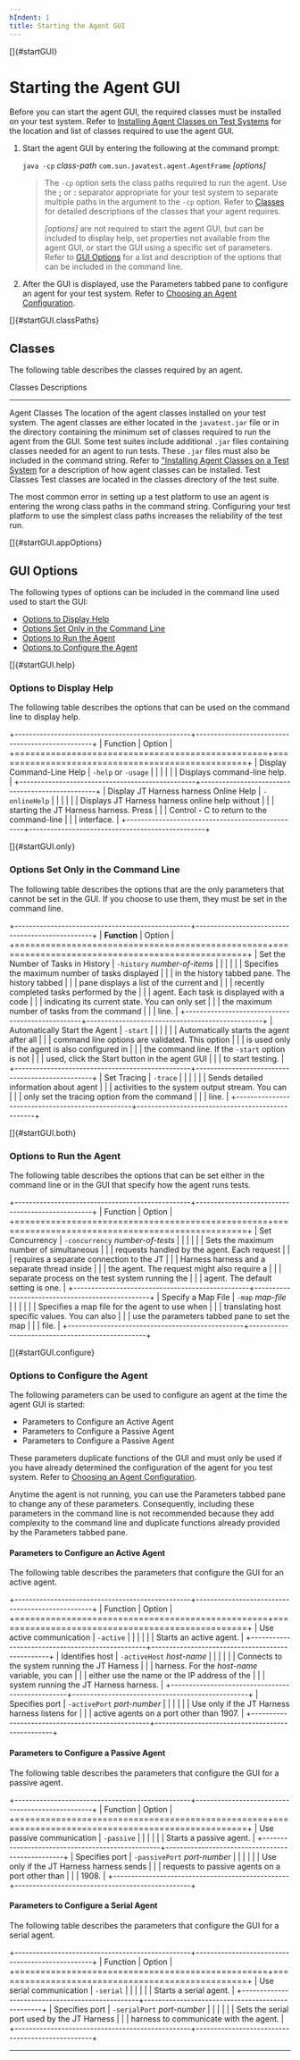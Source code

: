 ```yaml
---
hIndent: 1
title: Starting the Agent GUI
---
```


[]{#startGUI}

# Starting the Agent GUI

Before you can start the agent GUI, the required classes must be installed on your test system.
Refer to [Installing Agent Classes on Test Systems](loadingClasses.html) for the location and list
of classes required to use the agent GUI.

1.  Start the agent GUI by entering the following at the command prompt:

    `java -cp` *class-path* `com.sun.javatest.agent.AgentFrame` *\[options\]*

    > The `-cp` option sets the class paths required to run the agent. Use the **;** or **:**
    > separator appropriate for your test system to separate multiple paths in the argument to the
    > `-cp` option. Refer to [Classes](#startGUI.classPaths) for detailed descriptions of the
    > classes that your agent requires.
    >
    > *\[options\]* are not required to start the agent GUI, but can be included to display help,
    > set properties not available from the agent GUI, or start the GUI using a specific set of
    > parameters. Refer to [GUI Options](#startGUI.appOptions) for a list and description of the
    > options that can be included in the command line.

2.  After the GUI is displayed, use the Parameters tabbed pane to configure an agent for your test
    system. Refer to [Choosing an Agent Configuration](choosingAgents.html).

[]{#startGUI.classPaths}

## Classes

The following table describes the classes required by an agent.

  Classes         Descriptions
  --------------- -----------------------------------------------------------------------------------------------------------------------------------------------------------------------------------------------------------------------------------------------------------------------------------------------------------------------------------------------------------------------------------------------------------------------------------------------------------------------------------------------------------------------------------------------
  Agent Classes   The location of the agent classes installed on your test system. The agent classes are either located in the `javatest.jar` file or in the directory containing the minimum set of classes required to run the agent from the GUI. Some test suites include additional `.jar` files containing classes needed for an agent to run tests. These `.jar` files must also be included in the command string. Refer to [\"Installing Agent Classes on a Test System](loadingClasses.html) for a description of how agent classes can be installed.
  Test Classes    Test classes are located in the classes directory of the test suite.

The most common error in setting up a test platform to use an agent is entering the wrong class
paths in the command string. Configuring your test platform to use the simplest class paths
increases the reliability of the test run.

[]{#startGUI.appOptions}

## GUI Options

The following types of options can be included in the command line used used to start the GUI:

-   [Options to Display Help](#startGUI.help)
-   [Options Set Only in the Command Line](#startGUI.only)
-   [Options to Run the Agent](#startGUI.both)
-   [Options to Configure the Agent](#startGUI.configure)

[]{#startGUI.help}

### Options to Display Help

The following table describes the options that can be used on the command line to display help.

+-------------------------------------------------+-------------------------------------------------+
| Function                                        | Option                                          |
+=================================================+=================================================+
| Display Command-Line Help                       | `-help` or `-usage`                             |
|                                                 |                                                 |
|                                                 | Displays command-line help.                     |
+-------------------------------------------------+-------------------------------------------------+
| Display JT Harness harness Online Help          | `-onlineHelp`                                   |
|                                                 |                                                 |
|                                                 | Displays JT Harness harness online help without |
|                                                 | starting the JT Harness harness. Press          |
|                                                 | Control - C to return to the command-line       |
|                                                 | interface.                                      |
+-------------------------------------------------+-------------------------------------------------+

[]{#startGUI.only}

### Options Set Only in the Command Line

The following table describes the options that are the only parameters that cannot be set in the
GUI. If you choose to use them, they must be set in the command line.

+-------------------------------------------------+-------------------------------------------------+
| **Function**                                    | Option                                          |
+=================================================+=================================================+
| Set the Number of Tasks in History              | `-history` *number-of-items*                    |
|                                                 |                                                 |
|                                                 | Specifies the maximum number of tasks displayed |
|                                                 | in the history tabbed pane. The history tabbed  |
|                                                 | pane displays a list of the current and         |
|                                                 | recently completed tasks performed by the       |
|                                                 | agent. Each task is displayed with a code       |
|                                                 | indicating its current state. You can only set  |
|                                                 | the maximum number of tasks from the command    |
|                                                 | line.                                           |
+-------------------------------------------------+-------------------------------------------------+
| Automatically Start the Agent                   | `-start`                                        |
|                                                 |                                                 |
|                                                 | Automatically starts the agent after all        |
|                                                 | command line options are validated. This option |
|                                                 | is used only if the agent is also configured in |
|                                                 | the command line. If the `-start` option is not |
|                                                 | used, click the Start button in the agent GUI   |
|                                                 | to start testing.                               |
+-------------------------------------------------+-------------------------------------------------+
| Set Tracing                                     | `-trace`                                        |
|                                                 |                                                 |
|                                                 | Sends detailed information about agent          |
|                                                 | activities to the system output stream. You can |
|                                                 | only set the tracing option from the command    |
|                                                 | line.                                           |
+-------------------------------------------------+-------------------------------------------------+

[]{#startGUI.both}

### Options to Run the Agent

The following table describes the options that can be set either in the command line or in the GUI
that specify how the agent runs tests.

+-------------------------------------------------+-------------------------------------------------+
| Function                                        | Option                                          |
+=================================================+=================================================+
| Set Concurrency                                 | `-concurrency` *number-of-tests*                |
|                                                 |                                                 |
|                                                 | Sets the maximum number of simultaneous         |
|                                                 | requests handled by the agent. Each request     |
|                                                 | requires a separate connection to the JT        |
|                                                 | Harness harness and a separate thread inside    |
|                                                 | the agent. The request might also require a     |
|                                                 | separate process on the test system running the |
|                                                 | agent. The default setting is one.              |
+-------------------------------------------------+-------------------------------------------------+
| Specify a Map File                              | `-map` *map-file*                               |
|                                                 |                                                 |
|                                                 | Specifies a map file for the agent to use when  |
|                                                 | translating host specific values. You can also  |
|                                                 | use the parameters tabbed pane to set the map   |
|                                                 | file.                                           |
+-------------------------------------------------+-------------------------------------------------+

[]{#startGUI.configure}

### Options to Configure the Agent

The following parameters can be used to configure an agent at the time the agent GUI is started:

-   Parameters to Configure an Active Agent
-   Parameters to Configure a Passive Agent
-   Parameters to Configure a Passive Agent

These parameters duplicate functions of the GUI and must only be used if you have already determined
the configuration of the agent for you test system. Refer to [Choosing an Agent
Configuration](choosingAgents.html).

Anytime the agent is not running, you can use the Parameters tabbed pane to change any of these
parameters. Consequently, including these parameters in the command line is not recommended because
they add complexity to the command line and duplicate functions already provided by the Parameters
tabbed pane.

#### Parameters to Configure an Active Agent

The following table describes the parameters that configure the GUI for an active agent.

+-------------------------------------------------+-------------------------------------------------+
| Function                                        | Option                                          |
+=================================================+=================================================+
| Use active communication                        | `-active`                                       |
|                                                 |                                                 |
|                                                 | Starts an active agent.                         |
+-------------------------------------------------+-------------------------------------------------+
| Identifies host                                 | `-activeHost` *host-name*                       |
|                                                 |                                                 |
|                                                 | Connects to the system running the JT Harness   |
|                                                 | harness. For the *host-name* variable, you can  |
|                                                 | either use the name or the IP address of the    |
|                                                 | system running the JT Harness harness.          |
+-------------------------------------------------+-------------------------------------------------+
| Specifies port                                  | `-activePort` *port-number*                     |
|                                                 |                                                 |
|                                                 | Use only if the JT Harness harness listens for  |
|                                                 | active agents on a port other than 1907.        |
+-------------------------------------------------+-------------------------------------------------+

#### Parameters to Configure a Passive Agent

The following table describes the parameters that configure the GUI for a passive agent.

+-------------------------------------------------+-------------------------------------------------+
| Function                                        | Option                                          |
+=================================================+=================================================+
| Use passive communication                       | `-passive`                                      |
|                                                 |                                                 |
|                                                 | Starts a passive agent.                         |
+-------------------------------------------------+-------------------------------------------------+
| Specifies port                                  | `-passivePort` *port-number*                    |
|                                                 |                                                 |
|                                                 | Use only if the JT Harness harness sends        |
|                                                 | requests to passive agents on a port other than |
|                                                 | 1908.                                           |
+-------------------------------------------------+-------------------------------------------------+

#### Parameters to Configure a Serial Agent

The following table describes the parameters that configure the GUI for a serial agent.

+-------------------------------------------------+-------------------------------------------------+
| Function                                        | Option                                          |
+=================================================+=================================================+
| Use serial communication                        | `-serial`                                       |
|                                                 |                                                 |
|                                                 | Starts a serial agent.                          |
+-------------------------------------------------+-------------------------------------------------+
| Specifies port                                  | `-serialPort` *port-number*                     |
|                                                 |                                                 |
|                                                 | Sets the serial port used by the JT Harness     |
|                                                 | harness to communicate with the agent.          |
+-------------------------------------------------+-------------------------------------------------+

----------------------------------------------------------------------------------------------------


